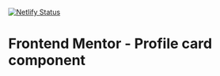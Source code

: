 [![Netlify Status](https://api.netlify.com/api/v1/badges/5e0f040e-7f2b-4775-8163-ad7e2b517832/deploy-status)](https://app.netlify.com/sites/massim-profile-card-component/deploys)

# Frontend Mentor - Profile card component
